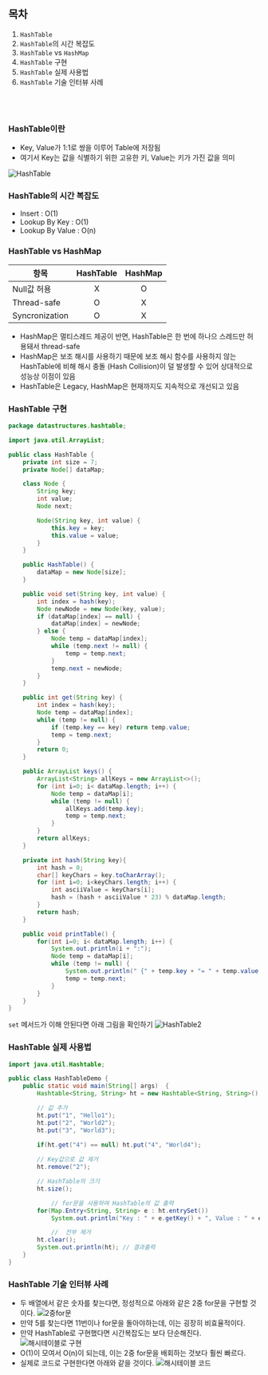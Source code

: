 ## 목차
1. `HashTable`
2. `HashTable`의 시간 복잡도
2. `HashTable` vs `HashMap`
2. `HashTable` 구현
3. `HashTable` 실제 사용법
4. `HashTable` 기술 인터뷰 사례

<br/><br/>

### HashTable이란
- Key, Value가 1:1로 쌍을 이루어 Table에 저장됨
- 여기서 Key는 값을 식별하기 위한 고유한 키, Value는 키가 가진 값을 의미

![HashTable](https://github.com/Astrid-DM/Algorithms/blob/master/Structure/images/HashTable2.png?raw=true)

### HashTable의 시간 복잡도
- Insert : O(1)
- Lookup By Key : O(1)
- Lookup By Value : O(n)

### HashTable vs HashMap

|항목|HashTable|HashMap|
|------|:---:|:---:|
|Null값 허용|X|O|
|Thread-safe|O|X|
|Syncronization|O|X|
- HashMap은 멀티스레드 제공이 반면, HashTable은 한 번에 하나으 스레드만 허용돼서 thread-safe
- HashMap은 보조 해시를 사용하기 때문에 보조 해시 함수를 사용하지 않는 HashTable에 비해 해시 충돌 (Hash Collision)이 덜 발생할 수 있어 상대적으로 성능상 이점이 있음
- HashTable은 Legacy, HashMap은 현재까지도 지속적으로 개선되고 있음

### HashTable 구현
``` java
package datastructures.hashtable;

import java.util.ArrayList;

public class HashTable {
    private int size = 7;
    private Node[] dataMap;

    class Node {
        String key;
        int value;
        Node next;

        Node(String key, int value) {
            this.key = key;
            this.value = value;
        }
    }

    public HashTable() {
        dataMap = new Node[size];
    }

    public void set(String key, int value) {
        int index = hash(key);
        Node newNode = new Node(key, value);
        if (dataMap[index] == null) {
            dataMap[index] = newNode;
        } else {
            Node temp = dataMap[index];
            while (temp.next != null) {
                temp = temp.next;
            }
            temp.next = newNode;
        }
    }

    public int get(String key) {
        int index = hash(key);
        Node temp = dataMap[index];
        while (temp != null) {
            if (temp.key == key) return temp.value;
            temp = temp.next;
        }
        return 0;
    }

    public ArrayList keys() {
        ArrayList<String> allKeys = new ArrayList<>();
        for (int i=0; i< dataMap.length; i++) {
            Node temp = dataMap[i];
            while (temp != null) {
                allKeys.add(temp.key);
                temp = temp.next;
            }
        }
        return allKeys;
    }

    private int hash(String key){
        int hash = 0;
        char[] keyChars = key.toCharArray();
        for (int i=0; i<keyChars.length; i++) {
            int asciiValue = keyChars[i];
            hash = (hash + asciiValue * 23) % dataMap.length;
        }
        return hash;
    }

    public void printTable() {
        for(int i=0; i< dataMap.length; i++) {
            System.out.println(i + ":");
            Node temp = dataMap[i];
            while (temp != null) {
                System.out.println(" {" + temp.key + "= " + temp.value + "}");
                temp = temp.next;
            }
        }
    }
}

```
`set` 메서드가 이해 안된다면 아래 그림을 확인하기
![HashTable2](https://github.com/Astrid-DM/Algorithms/blob/master/Structure/images/HashTable.png?raw=true)

### HashTable 실제 사용법
``` java
import java.util.Hashtable;

public class HashTableDemo {
	public static void main(String[] args)  {
		Hashtable<String, String> ht = new Hashtable<String, String>(); // Hashtable 선언

		// 값 추가
		ht.put("1", "Hello1");
		ht.put("2", "World2");
		ht.put("3", "World3");
        
		if(ht.get("4") == null) ht.put("4", "World4");

		// Key값으로 값 제거
		ht.remove("2");

		// HashTable의 크기
		ht.size();

        	// for문을 사용하여 HashTable의 값 출력 
		for(Map.Entry<String, String> e : ht.entrySet())
			System.out.println("Key : " + e.getKey() + ", Value : " + e.getValue());

        	//  전부 제거
		ht.clear();
		System.out.println(ht); // 결과출력
	}
}
```

### HashTable 기술 인터뷰 사례
- 두 배열에서 같은 숫자를 찾는다면, 정성적으로 아래와 같은 2중 for문을 구현할 것이다.
![2중for문](https://github.com/Astrid-DM/Algorithms/blob/master/Structure/images/HashTable-Interview1.png?raw=true)
- 만약 5를 찾는다면 11번이나 for문을 돌아야하는데, 이는 굉장히 비효율적이다.
- 만약 HashTable로 구현했다면 시간복잡도는 보다 단순해진다.
![해시테이블로 구현](https://github.com/Astrid-DM/Algorithms/blob/master/Structure/images/HashTable-Interview2.png?raw=true)
- O(1)이 모여서 O(n)이 되는데, 이는 2중 for문을 배회하는 것보다 훨씬 빠르다.
- 실제로 코드로 구현한다면 아래와 같을 것이다.
![해시테이블 코드](https://github.com/Astrid-DM/Algorithms/blob/master/Structure/images/HashTable-Interview3.png?raw=true)
